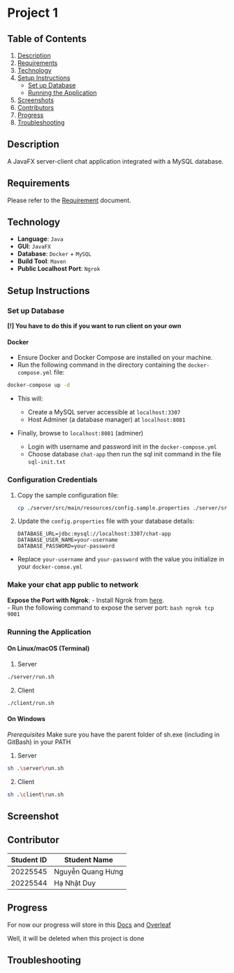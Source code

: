 # Project 1

## Table of Contents
1. [Description](#description)
2. [Requirements](#requirements)
3. [Technology](#technology)
4. [Setup Instructions](#setup-instructions)
    - [Set up Database](#set-up-database)
    - [Running the Application](#running-the-application)
5. [Screenshots](#screenshots)
6. [Contributors](#contributors)
7. [Progress](#progress)
8. [Troubleshooting](#troubleshooting)

## Description
A JavaFX server-client chat application integrated with a MySQL database.

## Requirements
Please refer to the [Requirement](Requirement.MD) document.

## Technology
- **Language**: `Java`
- **GUI**: `JavaFX`
- **Database**: `Docker` + `MySQL`
- **Build Tool**: `Maven`
- **Public Localhost Port**: `Ngrok`

## Setup Instructions

### Set up Database

**[!] You have to do this if you want to run client on your own**

#### Docker
- Ensure Docker and Docker Compose are installed on your machine.
- Run the following command in the directory containing the `docker-compose.yml` file:
```bash
docker-compose up -d
```
- This will:
    - Create a MySQL server accessible at `localhost:3307`
    - Host Adminer (a database manager) at `localhost:8081`
     
- Finally, browse to `localhost:8081` (adminer)
    - Login with username and password init in the `docker-compose.yml`
    - Choose database `chat-app` then run the sql init command in the file `sql-init.txt`

### Configuration Credentials
1. Copy the sample configuration file:
    ```sh
    cp ./server/src/main/resources/config.sample.properties ./server/src/main/resources/config.properties
    ```

2. Update the `config.properties` file with your database details:
    ```properties
    DATABASE_URL=jdbc:mysql://localhost:3307/chat-app
    DATABASE_USER_NAME=your-username
    DATABASE_PASSWORD=your-password
    ```
- Replace `your-username` and `your-password` with the value you initialize in your `docker-comse.yml`

### Make your chat app public to network
**Expose the Port with Ngrok**:
    - Install Ngrok from [here](https://ngrok.com/download).  
    - Run the following command to expose the server port:
    ```bash
    ngrok tcp 9001
    ```

### Running the Application

#### On Linux/macOS (Terminal)

1. Server
```bash
./server/run.sh
```
2. Client
```bash
./client/run.sh
```

#### On Windows

*Prerequisites* Make sure you have the parent folder of sh.exe (including in GitBash) in your PATH

1. Server
```bash
sh .\server\run.sh
```
2. Client
```bash
sh .\client\run.sh
```

## Screenshot

## Contributor
| Student ID  | Student Name |
| ------------- | ------------- |
| 20225545 | Nguyễn Quang Hưng  |
| 20225544  | Hạ Nhật Duy  |

## Progress

For now our progress will store in this [Docs](https://docs.google.com/document/d/11w4li3BwzRBDgchZ0EQYa_aQc2JgQEDFQK2WTC5q-9c/edit?usp=sharing) and [Overleaf](https://www.overleaf.com/project/6623cdf4acf3f13eca3c4486)

Well, it will be deleted when this project is done

## Troubleshooting
